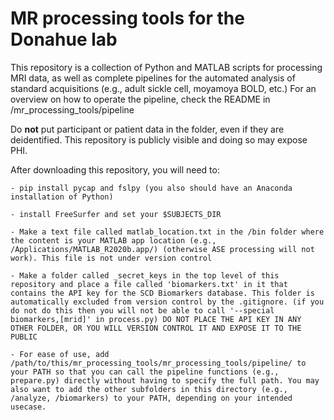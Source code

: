 # MR processing tools for the Donahue lab

This repository is a collection of Python and MATLAB scripts for processing MRI data, as well as complete pipelines for the automated analysis of standard acquisitions (e.g., adult sickle cell, moyamoya BOLD, etc.)
For an overview on how to operate the pipeline, check the README in /mr_processing_tools/pipeline

Do **not** put participant or patient data in the folder, even if they are deidentified. This repository is publicly visible and doing so may expose PHI.


After downloading this repository, you will need to:

	- pip install pycap and fslpy (you also should have an Anaconda installation of Python)

	- install FreeSurfer and set your $SUBJECTS_DIR

	- Make a text file called matlab_location.txt in the /bin folder where the content is your MATLAB app location (e.g., /Applications/MATLAB_R2020b.app/) (otherwise ASE processing will not work). This file is not under version control

	- Make a folder called _secret_keys in the top level of this repository and place a file called 'biomarkers.txt' in it that contains the API key for the SCD Biomarkers database. This folder is automatically excluded from version control by the .gitignore. (if you do not do this then you will not be able to call '--special biomarkers,[mrid]' in process.py) DO NOT PLACE THE API KEY IN ANY OTHER FOLDER, OR YOU WILL VERSION CONTROL IT AND EXPOSE IT TO THE PUBLIC

	- For ease of use, add /path/to/this/mr_processing_tools/mr_processing_tools/pipeline/ to your PATH so that you can call the pipeline functions (e.g., prepare.py) directly without having to specify the full path. You may also want to add the other subfolders in this directory (e.g., /analyze, /biomarkers) to your PATH, depending on your intended usecase.